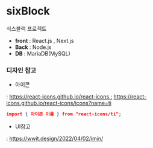 # sixBlock
식스블럭 프로젝트

- **front**  : React.js , Next.js
- **Back** : Node.js
- **DB** : MariaDB(MySQL)


### 디자인 참고

- 아이콘

 : [https://react-icons.github.io/react-icons
 :](https://react-icons.github.io/react-icons) https://react-icons.github.io/react-icons/icons?name=ti

```json
import { 아이콘 이름 } from "react-icons/ti";
```

- UI참고

: https://wwit.design/2022/04/02/imin/
